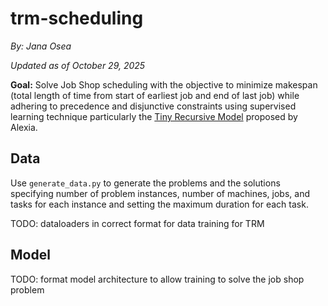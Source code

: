 # trm-scheduling

*By: Jana Osea*

*Updated as of October 29, 2025*


**Goal:** Solve Job Shop scheduling with the objective to minimize makespan (total length of time from start of earliest job and end of last job) while adhering to precedence and disjunctive constraints using supervised learning technique particularly the [Tiny Recursive Model](https://arxiv.org/abs/2510.04871) proposed by Alexia.


## Data

Use `generate_data.py` to generate the problems and the solutions specifying number of problem instances, number of machines, jobs, and tasks for each instance and setting the maximum duration for each task. 

TODO: dataloaders in correct format for data training for TRM

## Model

TODO: format model architecture to allow training to solve the job shop problem
